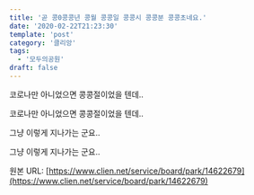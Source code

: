 ```yaml
---
title: '곧 콩0콩콩년 콩월 콩콩일 콩콩시 콩콩분 콩콩초네요.'
date: '2020-02-22T21:23:30'
template: 'post'
category: '클리앙'
tags: 
  - '모두의공원'
draft: false
---
```


코로나만 아니었으면 콩콩절이었을 텐데..

코로나만 아니었으면 콩콩절이었을 텐데..

그냥 이렇게 지나가는 군요..

그냥 이렇게 지나가는 군요..

원본 URL: [https://www.clien.net/service/board/park/14622679](https://www.clien.net/service/board/park/14622679)